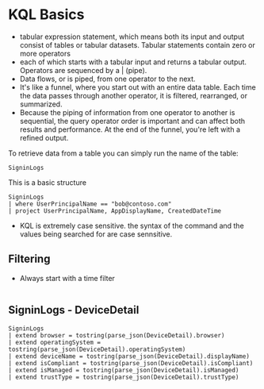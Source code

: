 # KQL Basics

* tabular expression statement, which means both its input and output consist of tables or tabular datasets. Tabular statements contain zero or more operators
* each of which starts with a tabular input and returns a tabular output. Operators are sequenced by a | (pipe).
* Data flows, or is piped, from one operator to the next.
* It's like a funnel, where you start out with an entire data table. Each time the data passes through another operator, it is filtered, rearranged, or summarized.
* Because the piping of information from one operator to another is sequential, the query operator order is important and can affect both results and performance. At the end of the funnel, you're left with a refined output.

To retrieve data from a table you can simply run the name of the table:
```
SigninLogs 

```
This is a basic structure 
```
SigninLogs 
| where UserPrincipalName == "bob@contoso.com"
| project UserPrincipalName, AppDisplayName, CreatedDateTime

```

* KQL is extremely case sensitive.  the syntax of the command and the values being searched for are case sennsitive.

## Filtering

* Always start with a time filter
```

```

## SigninLogs - DeviceDetail
```
SigninLogs
| extend browser = tostring(parse_json(DeviceDetail).browser) 
| extend operatingSystem = tostring(parse_json(DeviceDetail).operatingSystem) 
| extend deviceName = tostring(parse_json(DeviceDetail).displayName)
| extend isCompliant = tostring(parse_json(DeviceDetail).isCompliant) 
| extend isManaged = tostring(parse_json(DeviceDetail).isManaged)
| extend trustType = tostring(parse_json(DeviceDetail).trustType)
```
